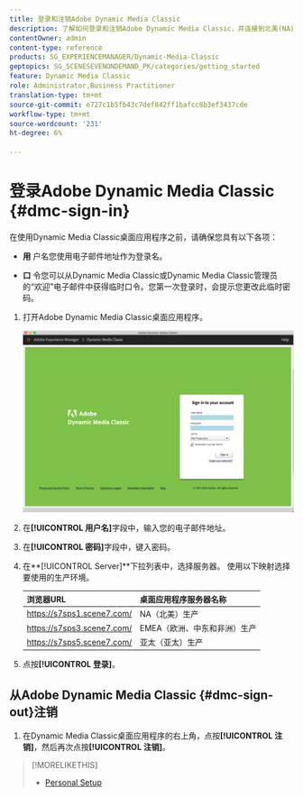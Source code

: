 ```yaml
---
title: 登录和注销Adobe Dynamic Media Classic
description: 了解如何登录和注销Adobe Dynamic Media Classic，并连接到北美(NA)或欧洲、中东、非洲(EMEA)或亚太地区(APAC)的生产环境服务器。
contentOwner: admin
content-type: reference
products: SG_EXPERIENCEMANAGER/Dynamic-Media-Classic
geptopics: SG_SCENESEVENONDEMAND_PK/categories/getting_started
feature: Dynamic Media Classic
role: Administrator,Business Practitioner
translation-type: tm+mt
source-git-commit: e727c1b5fb43c7def842ff1bafcc8b3ef3437cde
workflow-type: tm+mt
source-wordcount: '231'
ht-degree: 6%

---
```



<!-- UPDATE THIS TOPIC AFTER DECEMBER 31, 2020!!!!! -->

# 登录Adobe Dynamic Media Classic {#dmc-sign-in}

在使用Dynamic Media Classic桌面应用程序之前，请确保您具有以下各项：

* **用**
户名您使用电子邮件地址作为登录名。

* **口**
令您可以从Dynamic Media Classic或Dynamic Media Classic管理员的“欢迎”电子邮件中获得临时口令。您第一次登录时，会提示您更改此临时密码。

1. 打开Adobe Dynamic Media Classic桌面应用程序。

   ![Dynamic Media Classic登录](/help/assets/dmclassic-login1.png)

1. 在&#x200B;**[!UICONTROL 用户名]**&#x200B;字段中，输入您的电子邮件地址。
1. 在&#x200B;**[!UICONTROL 密码]**&#x200B;字段中，键入密码。
1. 在&#x200B;**[!UICONTROL Server]**下拉列表中，选择服务器。
使用以下映射选择要使用的生产环境。

   | 浏览器URL | 桌面应用程序服务器名称 |
   |---|---|
   | https://s7sps1.scene7.com/ | NA（北美）生产 |
   | https://s7sps3.scene7.com/ | EMEA（欧洲、中东和非洲）生产 |
   | https://s7sps5.scene7.com/ | 亚太（亚太）生产 |

1. 点按&#x200B;**[!UICONTROL 登录]**。

## 从Adobe Dynamic Media Classic {#dmc-sign-out}注销

1. 在Dynamic Media Classic桌面应用程序的右上角，点按&#x200B;**[!UICONTROL 注销]**，然后再次点按&#x200B;**[!UICONTROL 注销]**。

>[!MORELIKETHIS]
>
>* [Personal Setup](personal-setup.md#personal_setup)

